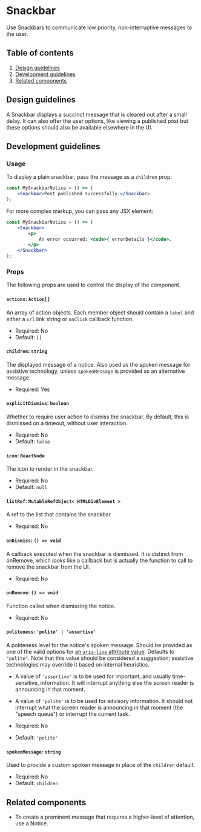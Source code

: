 # Snackbar

Use Snackbars to communicate low priority, non-interruptive messages to the user.

## Table of contents

1. [Design guidelines](#design-guidelines)
2. [Development guidelines](#development-guidelines)
3. [Related components](#related-components)

## Design guidelines

A Snackbar displays a succinct message that is cleared out after a small delay. It can also offer the user options, like viewing a published post but these options should also be available elsewhere in the UI.

## Development guidelines

### Usage

To display a plain snackbar, pass the message as a `children` prop:

```jsx
const MySnackbarNotice = () => (
	<Snackbar>Post published successfully.</Snackbar>
);
```

For more complex markup, you can pass any JSX element:

```jsx
const MySnackbarNotice = () => (
	<Snackbar>
		<p>
			An error occurred: <code>{ errorDetails }</code>.
		</p>
	</Snackbar>
);
```

### Props

The following props are used to control the display of the component.

#### `actions`: `Action[]`

An array of action objects. Each member object should contain a `label` and either a `url` link string or `onClick` callback function.

-   Required: No
-   Default: `[]`

#### `children`: `string`

The displayed message of a notice. Also used as the spoken message for assistive technology, unless `spokenMessage` is provided as an alternative message.

-   Required: Yes

#### `explicitDismiss`: `boolean`

Whether to require user action to dismiss the snackbar. By default, this is dismissed on a timeout, without user interaction.

-   Required: No
-   Default: `false`

#### `icon`: `ReactNode`

The icon to render in the snackbar.

-   Required: No
-   Default: `null`

#### `listRef`: `MutableRefObject< HTMLDivElement >`

A ref to the list that contains the snackbar.

-   Required: No

#### `onDismiss`: `() => void`

A callback executed when the snackbar is dismissed. It is distinct from onRemove, which _looks_ like a callback but is actually the function to call to remove the snackbar from the UI.

-   Required: No

#### `onRemove`: `() => void`

Function called when dismissing the notice.

-   Required: No

#### `politeness`: `'polite' | 'assertive'`

A politeness level for the notice's spoken message. Should be provided as one of the valid options for [an `aria-live` attribute value](https://www.w3.org/TR/wai-aria-1.1/#aria-live). Defaults to `"polite"`. Note that this value should be considered a suggestion; assistive technologies may override it based on internal heuristics.
-   A value of `'assertive'` is to be used for important, and usually time-sensitive, information. It will interrupt anything else the screen reader is announcing in that moment.
-   A value of `'polite'` is to be used for advisory information. It should not interrupt what the screen reader is announcing in that moment (the "speech queue") or interrupt the current task.

-   Required: No
-   Default: `'polite'`

#### `spokenMessage`: `string`

Used to provide a custom spoken message in place of the `children` default.

-   Required: No
-   Default: `children`

## Related components

-   To create a prominent message that requires a higher-level of attention, use a Notice.
